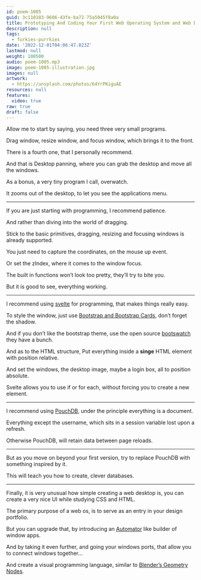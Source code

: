 ```yaml
---
id: poem-1005
guid: 3c110103-9606-43fe-ba72-75a5045f8a0a
title: Prototyping And Coding Your First Web Operating System and Web Desktop
description: null
tags:
  - furkies-purrkies
date: '2022-12-01T04:06:47.823Z'
lastmod: null
weight: 100500
audio: poem-1005.mp3
image: poem-1005-illustration.jpg
images: null
artwork:
  - https://unsplash.com/photos/64YrPKiguAE
resources: null
features:
  video: true
raw: true
draft: false
---
```


Allow me to start by saying,
you need three very small programs.

Drag window, resize window,
and focus window, which brings it to the front.

There is a fourth one,
that I personally recommend.

And that is Desktop panning,
where you can grab the desktop and move all the windows.

As a bonus, a very tiny program I call,
overwatch.

It zooms out of the desktop,
to let you see the applications menu.

---

If you are just starting with programming,
I recommend patience.

And rather than diving
into the world of dragging.

Stick to the basic primitives,
dragging, resizing  and focusing windows is already supported.

You just need to capture the coordinates,
on the mouse up event.

Or set the zIndex,
where it comes to the window focus.

The built in functions won’t look too pretty,
they’ll try to bite you.

But it is good to see,
everything working.

---

I recommend using [svelte][3] for programming,
that makes things really easy.

To style the window,
just use [Bootstrap and Bootstrap Cards][2], don’t forget the shadow.

And if you don’t like the bootstrap theme,
use the open source [bootswatch][0] they have a bunch.

And as to the HTML structure, Put everything inside a __singe__ HTML element with position relative.

And set the windows, the desktop image,
maybe a login box, all to position absolute.

Svelte allows you to use if or for each,
without forcing you to create a new element.

---

I recommend using [PouchDB][1],
under the principle everything is a document.

Everything except the username,
which sits in a session variable lost upon a refresh.

Otherwise PouchDB,
will retain data between page reloads.

---

But as you move on beyond your first version,
try to replace PouchDB with something inspired by it.

This will teach you how to create,
clever databases.

---

Finally, it is very unusual how simple creating a web desktop is,
you can create a very nice UI while studying CSS and HTML.

The primary purpose of a web os,
is to serve as an entry in your design portfolio.

But you can upgrade that,
by introducing an [Automator][5] like builder of window apps.

And by taking it even further, and going your windows ports,
that allow you to connect windows together…

And create a visual programming language,
similar to [Blender’s Geometry Nodes][4].

[0]: https://bootswatch.com/
[1]: https://pouchdb.com/
[2]: https://getbootstrap.com/docs/5.2/components/card/
[3]: https://svelte.dev/
[4]: https://www.youtube.com/watch?v=kMDB7c0ZiKA
[5]: https://www.youtube.com/watch?v=oFvWBFl2wxY
